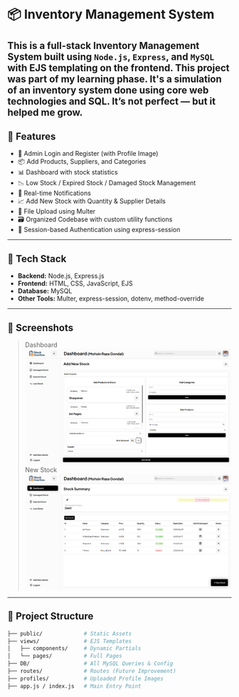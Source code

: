 # 📦 Inventory Management System

This is a full-stack **Inventory Management System** built using `Node.js`, `Express`, and `MySQL` with EJS templating on the frontend.
This project was part of my learning phase. It's a simulation of an inventory system done using core web technologies and SQL. It’s not perfect — but it helped me grow.
---

## 🔧 Features

- 🧾 Admin Login and Register (with Profile Image)
- 📦 Add Products, Suppliers, and Categories
- 📊 Dashboard with stock statistics
- 📉 Low Stock / Expired Stock / Damaged Stock Management
- 🔔 Real-time Notifications
- 📈 Add New Stock with Quantity & Supplier Details
- 📁 File Upload using Multer
- 🗃️ Organized Codebase with custom utility functions
- 🔐 Session-based Authentication using express-session

---

## 🧪 Tech Stack

- **Backend:** Node.js, Express.js
- **Frontend:** HTML, CSS, JavaScript, EJS
- **Database:** MySQL
- **Other Tools:** Multer, express-session, dotenv, method-override

---

## 📸 Screenshots
> Dashboard
> ![Dashboard Screenshot](screenshots/add_stock.png)
> New Stock
> ![Add Stock Screenshot](screenshots/dashboard.png)

---

## 📂 Project Structure

```bash
├── public/             # Static Assets
├── views/              # EJS Templates
│   ├── components/     # Dynamic Partials
│   └── pages/          # Full Pages
├── DB/                 # All MySQL Queries & Config
├── routes/             # Routes (Future Improvement)
├── profiles/           # Uploaded Profile Images
├── app.js / index.js   # Main Entry Point
